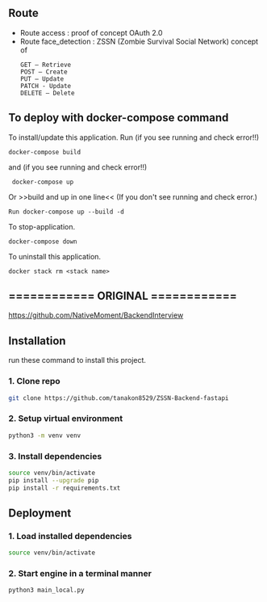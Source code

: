 ## Route
- Route access : proof of concept OAuth 2.0
- Route face_detection : ZSSN (Zombie Survival Social Network) concept of
	```
	GET — Retrieve
	POST — Create
	PUT — Update
	PATCH - Update
	DELETE — Delete
	```


## To deploy with docker-compose command
To install/update this application. 
Run (if you see running and check error!!)

    docker-compose build

and (if you see running and check error!!)

     docker-compose up

Or >>build and up in one line<< (If you don't see running and check error.)

    Run docker-compose up --build -d 

To stop-application. 

    docker-compose down 

To uninstall this application. 

    docker stack rm <stack name>

## ============ ORIGINAL ============ ##
https://github.com/NativeMoment/BackendInterview

## Installation
run these command to install this project.

### 1. Clone repo
```bash
git clone https://github.com/tanakon8529/ZSSN-Backend-fastapi
```

### 2. Setup virtual environment
```bash
python3 -m venv venv
```

### 3. Install dependencies
```bash
source venv/bin/activate
pip install --upgrade pip
pip install -r requirements.txt
```

## Deployment


### 1. Load installed dependencies
```bash
source venv/bin/activate
```

### 2. Start engine in a terminal manner 
```bash
python3 main_local.py
```
